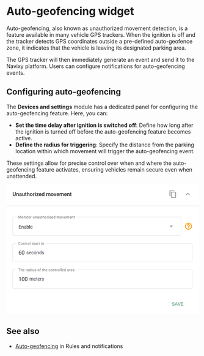# Auto-geofencing widget

Auto-geofencing, also known as unauthorized movement detection, is a feature available in many vehicle GPS trackers. When the ignition is off and the tracker detects GPS coordinates outside a pre-defined auto-geofence zone, it indicates that the vehicle is leaving its designated parking area.

The GPS tracker will then immediately generate an event and send it to the Navixy platform. Users can configure notifications for auto-geofencing events.

## Configuring auto-geofencing

The **Devices and settings** module has a dedicated panel for configuring the auto-geofencing feature. Here, you can:

* **Set the time delay after ignition is switched off**: Define how long after the ignition is turned off before the auto-geofencing feature becomes active.
* **Define the radius for triggering**: Specify the distance from the parking location within which movement will trigger the auto-geofencing event.

These settings allow for precise control over when and where the auto-geofencing feature activates, ensuring vehicles remain secure even when unattended.

![](attachments/image-20241118-024806.png)

## See also

* [Auto-geofencing](../events-and-notifications/security/auto-geofencing.md) in Rules and notifications
